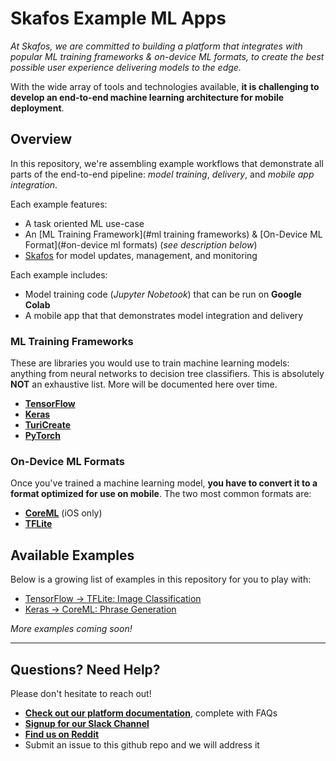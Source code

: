 # Skafos Example ML Apps

*At Skafos, we are committed to building a platform that integrates with popular ML training frameworks & on-device ML formats, to create the best possible user experience delivering models to the edge.*

With the wide array of tools and technologies available, **it is challenging to develop an end-to-end machine learning architecture for mobile deployment**.

## Overview
In this repository, we're assembling example workflows that demonstrate all parts of the end-to-end pipeline: *model training*, *delivery*, and *mobile app integration*.

Each example features:
- A task oriented ML use-case
- An [ML Training Framework](#ml training frameworks) & [On-Device ML Format](#on-device ml formats) (*see description below*)
- [Skafos](https://dashboard.skafos.ai) for model updates, management, and monitoring

Each example includes:
- Model training code (*Jupyter Nobetook*) that can be run on **Google Colab**
- A mobile app that that demonstrates model integration and delivery

### ML Training Frameworks
These are libraries you would use to train machine learning models: anything from neural networks to decision tree classifiers. This is absolutely **NOT** an exhaustive list. More will be documented here over time.

- [**TensorFlow**](https://www.tensorflow.org/)
- [**Keras**](https://keras.io/)
- [**TuriCreate**](https://github.com/apple/turicreate)
- [**PyTorch**](https://pytorch.org/)

### On-Device ML Formats
Once you've trained a machine learning model, **you have to convert it to a format optimized for use on mobile**. The two most common formats are:

- [**CoreML**](https://developer.apple.com/documentation/coreml) (iOS only)
- [**TFLite**](https://www.tensorflow.org/lite)

## Available Examples
Below is a growing list of examples in this repository for you to play with:

- [TensorFlow -> TFLite: Image Classification](https://github.com/skafos/example-ml-apps/tree/master/TensorFlow/tflite/ios)
- [Keras -> CoreML: Phrase Generation](https://github.com/skafos/example-ml-apps/tree/master/Keras/coreml/ios)

*More examples coming soon!*

_____

## Questions? Need Help?

Please don't hesitate to reach out!

- [**Check out our platform documentation**](https://docs.skafos.ai), complete with FAQs
-  [**Signup for our Slack Channel**](https://join.slack.com/t/metismachine-skafos/shared_invite/enQtNTAxMzEwOTk2NzA5LThjMmMyY2JkNTkwNDQ1YjgyYjFiY2MyMjRkMzYyM2E4MjUxNTJmYmQyODVhZWM2MjQwMjE5ZGM1Y2YwN2M5ODI)
-  [**Find us on Reddit**](https://reddit.com/r/skafos)
-  Submit an issue to this github repo and we will address it
